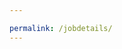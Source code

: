 ```yaml
---

permalink: /jobdetails/
---
```

<!DOCTYPE html>
<html lang="en">
<head>
<meta charset="UTF-8">
<meta name="viewport" content="width=device-width, initial-scale=1.0">
<title>Job Details</title>
<style>
.card {
    border: 1px solid #ccc;
    border-radius: 5px;
    padding: 20px;
    margin-bottom: 20px;
    box-shadow: 0 4px 8px rgba(0, 0, 0, 0.1);
}

.card-title {
    font-size: 1.25rem;
    margin-bottom: 10px;
  
    align-items: center;
}

.back-arrow {
    cursor: pointer;
    margin-right: 10px;
}

.back-arrow svg {
    fill: #007bff;
    width: 20px;
    height: 20px;
    transition: transform 0.3s ease;
}

.back-arrow svg:hover {
    transform: translateX(-3px);
}

.card-text {
    margin-bottom: 5px;
}

.btn {
    display: inline-block;
    font-weight: 400;
    color: #212529;
    text-align: center;
    vertical-align: middle;
    cursor: pointer;
    border: 1px solid transparent;
    padding: 0.375rem 0.75rem;
    font-size: 1rem;
    line-height: 1.5;
    border-radius: 0.25rem;
    background-color: #007bff;
    border-color: #007bff;
    color: #fff;
    text-decoration: none;
}

.btn-primary {
    background-color: #007bff;
    border-color: #007bff;
}

.btn-primary:hover {
    background-color: #0056b3;
    border-color: #0056b3;
}

.btn-primary:focus {
    box-shadow: 0 0 0 0.2rem rgba(0, 123, 255, 0.5);
    outline: none;
}
.dynamiccount {
    float: right;
    text-align: right;
}

</style>
</head>
<body>
   
<div id="results" class="card-container"></div>

<script>
    let urlParams = new URLSearchParams(window.location.search);
    let jobdetails = urlParams.get('id');   

    // prepare HTML result container for new output
    const resultContainer = document.getElementById("results");
  
    // prepare fetch options
    //const displayJobDetailsUrl = 'https://jobly.stu.nighthawkcodingsociety.com/api/job/?id=' + jobdetails;
    const displayJobDetailsUrl = "http://127.0.0.1:8181/api/job/?id=" + jobdetails;
    const displayJobDetailsHeaders = {
      method: 'GET', // *GET, POST, PUT, DELETE, etc.
      mode: 'cors', // no-cors, *cors, same-origin
      cache: 'default', // *default, no-cache, reload, force-cache, only-if-cached
     
      headers: {
        'Content-Type': 'application/json'
        // 'Content-Type': 'application/x-www-form-urlencoded',
      },
    };
    // fetch the API
    fetch(displayJobDetailsUrl, displayJobDetailsHeaders)
      .then(response => {
        // Error handling
        if (response.status !== 200) {
          const errorMsg = 'Database response error: ' + response.status;
          console.log(errorMsg);
          const errorCard = document.createElement("div");
          errorCard.classList.add("card");
          errorCard.innerHTML = `<div class="card-body">${errorMsg}</div>`;
          resultContainer.appendChild(errorCard);
          return;
        }
        response.json().then(data => {
          // Render job details
          renderJobDetails(data);
          apply_Count()
        });
      })
      .catch(err => {
        // Error handling
        console.error(err);
        const errorCard = document.createElement("div");
        errorCard.classList.add("card");
        errorCard.innerHTML = `<div class="card-body">${err}</div>`;
        resultContainer.appendChild(errorCard);
      });

    function renderJobDetails(data) {
        // Create a card
        const card = document.createElement("div");
        card.classList.add("card");

        // Populate card with job details
        card.innerHTML = `
            <div class="card-body">
                
                <h5 class="card-title">
                    <span class="back-arrow" onclick="goBack()">
                        <svg xmlns="http://www.w3.org/2000/svg" viewBox="0 0 24 24"><path d="M0 0h24v24H0z" fill="none"/><path d="M20 11H7.41l5.3-5.29a1 1 0 1 0-1.42-1.42l-7 7a1 1 0 0 0 0 1.42l7 7a1 1 0 0 0 1.42-1.42L7.41 13H20a1 1 0 0 0 0-2z"/></svg>
                    </span>
                    ${data.title}
                    <div class="dynamiccount">
                    <p id="applycount"></p>
                    </div>
                </h5>
          
                
            </div>
                <p class="card-text"><strong>Description:</strong> ${data.description}</p>
                <p class="card-text"><strong>Field:</strong> ${data.field}</p>
                <p class="card-text"><strong>Location:</strong> ${data.location}</p>
                <p class="card-text"><strong>Qualification:</strong> ${data.qualification}</p>
                <p class="card-text"><strong>Hourly Pay:</strong> ${data.pay}</p>
                <a href="{{site.baseurl}}/applyjob?id=${data.id}" class="btn btn-primary">Apply For This Job</a>
            </div>
        `;

        // Append card to container
        resultContainer.appendChild(card);
    }

    function goBack() {
        window.history.back();
    }
</script>
<script>
    function apply_Count() {
    const displayApplyCountUrl = "http://127.0.0.1:8181/api/jobuser/applycount?id=" + jobdetails;
    // const displayApplyCountUrl = "https://jobly.stu.nighthawkcodingsociety.com/api/jobuser/applycount?id=" + jobdetails;
    const displayApplyCountHeaders = {
      method: 'GET', // *GET, POST, PUT, DELETE, etc.
      mode: 'cors', // no-cors, *cors, same-origin
      cache: 'default', // *default, no-cache, reload, force-cache, only-if-cached
 
      headers: {
        'Content-Type': 'application/json'
        // 'Content-Type': 'application/x-www-form-urlencoded',
      },
    };
    // fetch the API
    fetch(displayApplyCountUrl, displayApplyCountHeaders)
      .then(response => {
        // Error handling
        if (response.status !== 200) {
          const errorMsg = 'Database response error: ' + response.status;
          console.log(errorMsg);
        
          
        }
        response.json().then(data => {
            console.log('apply count')
            console.log(data)
        document.getElementById('applycount').innerHTML = `${data} users have applied to this job.`
          });
        
      })
      .catch(err => {
        // Error handling
        console.error(err);
        
      });
    }
</script>
</body>
</html>

